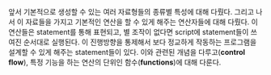 ﻿앞서 기본적으로 생성할 수 있는 여러 자료형들의 종류별 특성에 대해 다뤘다. 그리고 나서 이 자료들을 가지고 기본적인 연산을 할 수 있게 해주는 연산자들에 대해 다뤘다. 이 연산들은 statement를 통해 표현되고, 별 조작이 없다면 script에 statement들이 쓰여진 순서대로 실행된다. 이 진행방향을 통제해서 보다 정교하게 작동하는 프로그램을 설계할 수 있게 해주는 statement들이 있다. 이와 관련된 개념을 다루고(<b>control flow</b>), 특정 기능을 하는 연산의 단위인 함수(<b>functions</b>)에 대해 다룬다.